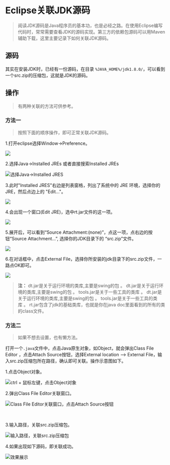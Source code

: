 #  Eclipse关联JDK源码

>阅读JDK源码是Java程序员的基本功，也是必经之路。在使用Eclipse编写代码时，常常需要查看JDK的源码实现。第三方的依赖包源码可以用Maven辅助下载，这里主要记录下如何关联JDK源码。

## 源码

其实在安装JDK时，已经有一份源码，在目录 `%JAVA_HOME%/jdk1.8.0/`，可以看到一个src.zip的压缩包，这就是JDK的源码。

## 操作

> 有两种关联的方法可供参考。

### 方法一

> 按照下面的顺序操作，即可正常关联JDK源码。

1.打开eclipse选择Window->Preference。

![](https://imgsa.baidu.com/exp/w=480/sign=b84400bd02082838680ddd1c8898a964/730e0cf3d7ca7bcb957d6c8dbb096b63f624a80a.jpg)

2.选择Java->Installed JREs 或者直接搜索Installed JREs

![选择Java->Installed JRES](https://imgsa.baidu.com/exp/w=480/sign=615d96b1d854564ee565e53183df9cde/c9fcc3cec3fdfc03ba4c491ad13f8794a4c2265f.jpg)

3.此时"Installed JRES"右边是列表窗格，列出了系统中的 JRE 环境，选择你的JRE，然后点边上的 "Edit..."。

![](https://imgsa.baidu.com/exp/w=480/sign=7e902feccf8065387beaa51ba7dca115/9c16fdfaaf51f3de590c13c691eef01f3b2979d2.jpg)

4.会出现一个窗口(Edit JRE)，选中rt.jar文件的这一项。 

![](https://imgsa.baidu.com/exp/w=480/sign=b4dd6e899816fdfad86cc7e6848e8cea/960a304e251f95cac2fa0714cc177f3e67095200.jpg)

5.展开后，可以看到“Source Attachment:(none)”，点这一项，点右边的按钮“Source Attachment...”, 选择你的JDK目录下的 “src.zip”文件。

![](https://imgsa.baidu.com/exp/w=480/sign=1d85011982d6277fe912333018391f63/08f790529822720e967777587ecb0a46f31fabd3.jpg)

6.在对话框中，点击External File，选择你所安装的jdk目录下的src.zip文件，一路点OK即可。

![](https://imgsa.baidu.com/exp/w=480/sign=8992f37c386d55fbc5c6772e5d234f40/b7003af33a87e9509a2f6cce15385343fbf2b45c.jpg)

> **注：**
> dt.jar是关于运行环境的类库,主要是swing的包 。
> dt.jar是关于运行环境的类库,主要是swing的包 。
> tools.jar是关于一些工具的类库 。
> dt.jar是关于运行环境的类库,主要是swing的包 。
> tools.jar是关于一些工具的类库 。
> rt.jar包含了jdk的基础类库，也就是你在java doc里面看到的所有的类的class文件。

### 方法二

> 如果不想去设置，也有懒方法。

打开一个`.java`文件中，点击Java原生对象，如Object，就会弹出Class File Editor ，点击Attach Source按钮，选择External location --> External File，输入src.zip压缩包所在路径，确认即可关联。操作示意图如下。

1.点击Object对象。

   ![ctrl + 鼠标左键，点击Object对象](http://upload-images.jianshu.io/upload_images/51561-acf984a9692a56b2.png?imageMogr2/auto-orient/strip%7CimageView2/2/w/1240)


2.弹出Class File Editor关联窗口。

   ![Class File Editor关联窗口，点击Attach Source按钮](http://upload-images.jianshu.io/upload_images/51561-07c77fa3ecf216dd.png?imageMogr2/auto-orient/strip%7CimageView2/2/w/1240)

   ​

3.输入路径，关联src.zip压缩包。

   ![输入路径，关联src.zip压缩包](http://upload-images.jianshu.io/upload_images/51561-a4f810b653d86312.png?imageMogr2/auto-orient/strip%7CimageView2/2/w/1240)


4.如果出现如下源码，即关联成功。


![效果展示](http://upload-images.jianshu.io/upload_images/51561-e4a691ff5c42fb9e.png?imageMogr2/auto-orient/strip%7CimageView2/2/w/1240)
